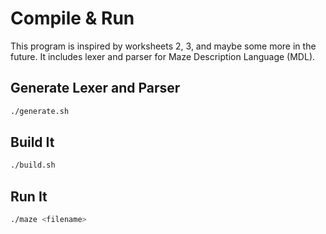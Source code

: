 # Compile & Run

This program is inspired by worksheets 2, 3, and maybe some more in the future.
It includes lexer and parser for Maze Description Language (MDL).

## Generate Lexer and Parser

```bash
./generate.sh
```

## Build It

```bash
./build.sh
```

## Run It

```bash
./maze <filename>
```
